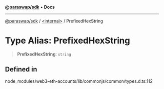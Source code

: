 [**@paraswap/sdk**](../../README.md) • **Docs**

***

[@paraswap/sdk](../../globals.md) / [\<internal\>](../README.md) / PrefixedHexString

# Type Alias: PrefixedHexString

> **PrefixedHexString**: `string`

## Defined in

node\_modules/web3-eth-accounts/lib/commonjs/common/types.d.ts:112
